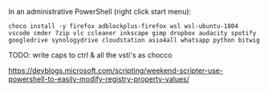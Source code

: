 In an administrative PowerShell (right click start menu):

```
choco install -y firefox adblockplus-firefox wsl wsl-ubuntu-1804 vscode cmder 7zip vlc ccleaner inkscape gimp dropbox audacity spotify googledrive synologydrive cloudstation asio4all whatsapp python bitwig
```

TODO:
write caps to ctrl & all the vsti's as chocco

https://devblogs.microsoft.com/scripting/weekend-scripter-use-powershell-to-easily-modify-registry-property-values/
